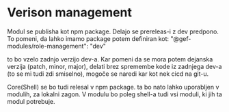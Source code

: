 # Verison management

Modul se publisha kot npm package. Delajo se prereleas-i z dev predpono. To pomeni, da lahko imamo package potem definiran kot:
"@gef-modules/role-management": "dev"

to bo vzelo zadnjo verzijo dev-a. Kar pomeni da se mora potem dejanska verzija (patch, minor, major), delati brez spremembe kode iz zadnjega dev-a (to se mi tudi zdi smiselno), mogoče se naredi kar kot nek cicd na git-u. 

Core(Shell) se bo tudi relesal v npm package. ta bo nato lahko uporabljen v modulih, za lokalni zagon. V modulu bo poleg shell-a tudi vsi moduli, ki jih ta modul potrebuje.  